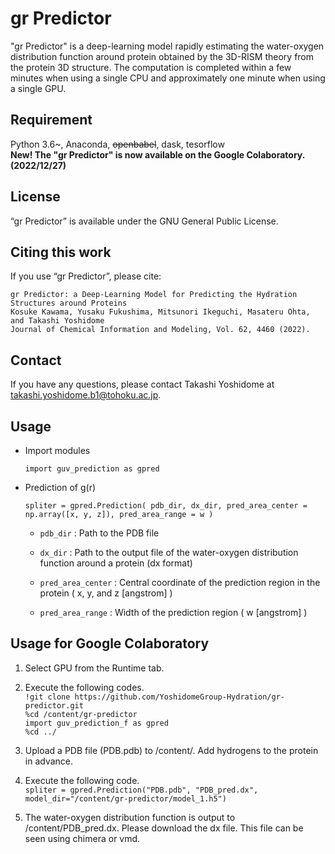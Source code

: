 gr Predictor 
====

"gr Predictor" is a deep-learning model rapidly estimating the water-oxygen distribution function around protein obtained by the 3D-RISM theory from the protein 3D structure. The computation is completed within a few minutes when using a single CPU and approximately one minute when using a single GPU.

## Requirement
Python 3.6~, Anaconda, ~~openbabel~~, dask, tesorflow  
**New! The "gr Predictor" is now available on the Google Colaboratory. (2022/12/27)**

## License
“gr Predictor” is available under the GNU General Public License.

## Citing this work
If you use “gr Predictor”, please cite:

```
gr Predictor: a Deep-Learning Model for Predicting the Hydration Structures around Proteins 
Kosuke Kawama, Yusaku Fukushima, Mitsunori Ikeguchi, Masateru Ohta, and Takashi Yoshidome
Journal of Chemical Information and Modeling, Vol. 62, 4460 (2022).
```
## Contact
If you have any questions, please contact Takashi Yoshidome at takashi.yoshidome.b1@tohoku.ac.jp.

## Usage

* Import modules

  `import guv_prediction as gpred`
  
* Prediction of g(r)

  `spliter = gpred.Prediction( pdb_dir, dx_dir, pred_area_center = np.array([x, y, z]), pred_area_range = w )`

  * `pdb_dir` : Path to the PDB file      
  
  * `dx_dir` : Path to the output file of the water-oxygen distribution function around a protein (dx format)
  
  * `pred_area_center` : Central coordinate of the prediction region in the protein ( x, y, and z [angstrom] ) 

  * `pred_area_range` : Width of the prediction region ( w [angstrom] )    

## Usage for Google Colaboratory
1. Select GPU from the Runtime tab.

2. Execute the following codes.  
	`!git clone https://github.com/YoshidomeGroup-Hydration/gr-predictor.git`  
	`%cd /content/gr-predictor`  
	`import guv_prediction_f as gpred`  
	`%cd ../`

3. Upload a PDB file (PDB.pdb) to /content/. Add hydrogens to the protein in advance.
	
4. Execute the following code.  
	`spliter = gpred.Prediction("PDB.pdb", "PDB_pred.dx", model_dir="/content/gr-predictor/model_1.h5")`

5. The water-oxygen distribution function is output to /content/PDB_pred.dx. Please download the dx file. This file can be seen using chimera or vmd.

